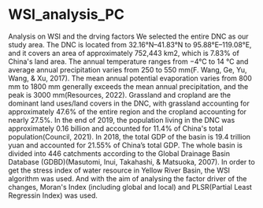 # WSI_analysis_PC
Analysis on WSI and the drving factors
We selected the entire DNC as our study area. The DNC is located from 32.16°N–41.83°N to 95.88°E–119.08°E, and it covers an area of approximately 752,443 km2, which is 7.83% of China's land area. The annual temperature ranges from −4°C to 14 °C and average annual precipitation varies from 250 to 550 mm(F. Wang, Ge, Yu, Wang, & Xu, 2017). The mean annual potential evaporation varies from 800 mm to 1800 mm generally exceeds the mean annual precipitation, and the peak is 3000 mm(Resources, 2022). Grassland and cropland are the dominant land uses/land covers in the DNC, with grassland accounting for approximately 47.6% of the entire region and the cropland accounting for nearly 27.5%. In the end of 2019, the population living in the DNC was approximately 0.16 billion and accounted for 11.4% of China's total population(Council, 2021). In 2018, the total GDP of the basin is 19.4 trillion yuan and accounted for 21.55% of China’s total GDP. The whole basin is divided into 446 catchments according to the Global Drainage Basin Database (GDBD)(Masutomi, Inui, Takahashi, & Matsuoka, 2007).
In order to get the stress index of water resource in Yellow River Basin, the WSI algorithm was used. And with the aim of analysing the factor driver of the changes, Moran's Index (including global and local) and PLSR(Partial Least Regressin Index) was used. 
